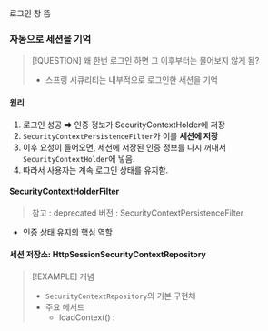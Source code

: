 
로그인 창 뜸 


### 자동으로 세션을 기억

>[!QUESTION] 왜 한번 로그인 하면 그 이후부터는 물어보지 않게 됨?
>- 스프링 시큐리티는 내부적으로 로그인한 세션을 기억

#### 원리 
1. 로그인 성공 ➡ 인증 정보가 SecurityContextHolder에 저장
2. `SecurityContextPersistenceFilter`가 이를 **세션에 저장**
3. 이후 요청이 들어오면, 세션에 저장된 인증 정보를 다시 꺼내서 `SecurityContextHolder`에 넣음.
4. 따라서 사용자는 계속 로그인 상태를 유지함.

#### SecurityContextHolderFilter

> 참고 : deprecated 버전 : SecurityContextPersistenceFilter 

- 인증 상태 유지의 핵심 역할 


#### 세션 저장소: HttpSessionSecurityContextRepository

>[!EXAMPLE] 개념
>- `SecurityContextRepository`의 기본 구현체
>- 주요 메서드
>	- loadContext() : 
